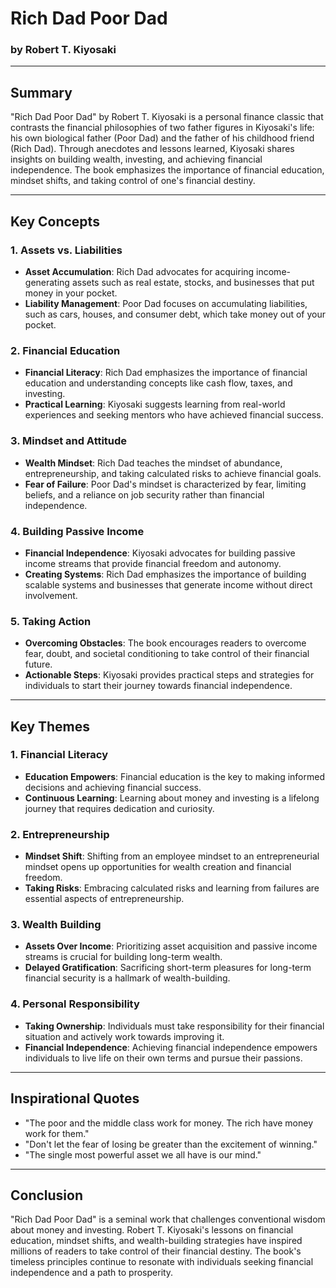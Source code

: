 # Rich Dad Poor Dad

### by Robert T. Kiyosaki

---

## Summary

"Rich Dad Poor Dad" by Robert T. Kiyosaki is a personal finance classic that contrasts the financial philosophies of two father figures in Kiyosaki's life: his own biological father (Poor Dad) and the father of his childhood friend (Rich Dad). Through anecdotes and lessons learned, Kiyosaki shares insights on building wealth, investing, and achieving financial independence. The book emphasizes the importance of financial education, mindset shifts, and taking control of one's financial destiny.

---

## Key Concepts

### 1. Assets vs. Liabilities

- **Asset Accumulation**: Rich Dad advocates for acquiring income-generating assets such as real estate, stocks, and businesses that put money in your pocket.
- **Liability Management**: Poor Dad focuses on accumulating liabilities, such as cars, houses, and consumer debt, which take money out of your pocket.

### 2. Financial Education

- **Financial Literacy**: Rich Dad emphasizes the importance of financial education and understanding concepts like cash flow, taxes, and investing.
- **Practical Learning**: Kiyosaki suggests learning from real-world experiences and seeking mentors who have achieved financial success.

### 3. Mindset and Attitude

- **Wealth Mindset**: Rich Dad teaches the mindset of abundance, entrepreneurship, and taking calculated risks to achieve financial goals.
- **Fear of Failure**: Poor Dad's mindset is characterized by fear, limiting beliefs, and a reliance on job security rather than financial independence.

### 4. Building Passive Income

- **Financial Independence**: Kiyosaki advocates for building passive income streams that provide financial freedom and autonomy.
- **Creating Systems**: Rich Dad emphasizes the importance of building scalable systems and businesses that generate income without direct involvement.

### 5. Taking Action

- **Overcoming Obstacles**: The book encourages readers to overcome fear, doubt, and societal conditioning to take control of their financial future.
- **Actionable Steps**: Kiyosaki provides practical steps and strategies for individuals to start their journey towards financial independence.

---

## Key Themes

### 1. Financial Literacy

- **Education Empowers**: Financial education is the key to making informed decisions and achieving financial success.
- **Continuous Learning**: Learning about money and investing is a lifelong journey that requires dedication and curiosity.

### 2. Entrepreneurship

- **Mindset Shift**: Shifting from an employee mindset to an entrepreneurial mindset opens up opportunities for wealth creation and financial freedom.
- **Taking Risks**: Embracing calculated risks and learning from failures are essential aspects of entrepreneurship.

### 3. Wealth Building

- **Assets Over Income**: Prioritizing asset acquisition and passive income streams is crucial for building long-term wealth.
- **Delayed Gratification**: Sacrificing short-term pleasures for long-term financial security is a hallmark of wealth-building.

### 4. Personal Responsibility

- **Taking Ownership**: Individuals must take responsibility for their financial situation and actively work towards improving it.
- **Financial Independence**: Achieving financial independence empowers individuals to live life on their own terms and pursue their passions.

---

## Inspirational Quotes

- "The poor and the middle class work for money. The rich have money work for them."
- "Don't let the fear of losing be greater than the excitement of winning."
- "The single most powerful asset we all have is our mind."

---

## Conclusion

"Rich Dad Poor Dad" is a seminal work that challenges conventional wisdom about money and investing. Robert T. Kiyosaki's lessons on financial education, mindset shifts, and wealth-building strategies have inspired millions of readers to take control of their financial destiny. The book's timeless principles continue to resonate with individuals seeking financial independence and a path to prosperity.
